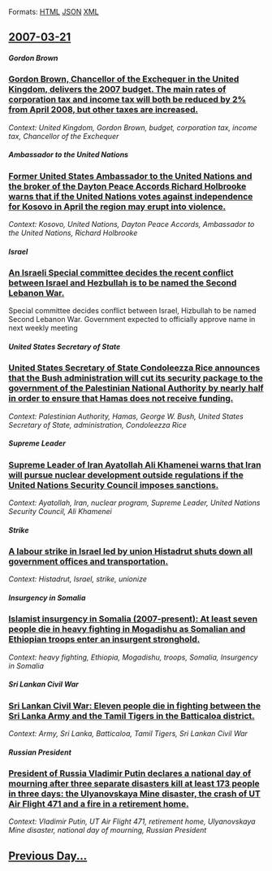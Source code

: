 
Formats: [HTML](2007/03/21/index.html)  [JSON](2007/03/21/index.json)  [XML](2007/03/21/index.xml)  

## [2007-03-21](/news/2007/03/21/index.md)

##### Gordon Brown
### [ Gordon Brown, Chancellor of the Exchequer in the United Kingdom, delivers the 2007 budget. The main rates of corporation tax and income tax will both be reduced by 2% from April 2008, but other taxes are increased. ](/news/2007/03/21/gordon-brown-chancellor-of-the-exchequer-in-the-united-kingdom-delivers-the-2007-budget-the-main-rates-of-corporation-tax-and-income-tax.md)
_Context: United Kingdom, Gordon Brown, budget, corporation tax, income tax, Chancellor of the Exchequer_

##### Ambassador to the United Nations
### [ Former United States Ambassador to the United Nations and the broker of the Dayton Peace Accords Richard Holbrooke warns that if the United Nations votes against independence for Kosovo in April the region may erupt into violence. ](/news/2007/03/21/former-united-states-ambassador-to-the-united-nations-and-the-broker-of-the-dayton-peace-accords-richard-holbrooke-warns-that-if-the-united.md)
_Context: Kosovo, United Nations, Dayton Peace Accords, Ambassador to the United Nations, Richard Holbrooke_

##### Israel
### [ An Israeli Special committee decides the recent conflict between Israel and Hezbullah is to be named the Second Lebanon War. ](/news/2007/03/21/an-israeli-special-committee-decides-the-recent-conflict-between-israel-and-hezbullah-is-to-be-named-the-second-lebanon-war.md)
Special committee decides conflict between Israel, Hizbullah to be named Second Lebanon War. Government expected to officially approve name in next weekly meeting

##### United States Secretary of State
### [ United States Secretary of State Condoleezza Rice announces that the Bush administration will cut its security package to the government of the Palestinian National Authority by nearly half in order to ensure that Hamas does not receive funding. ](/news/2007/03/21/united-states-secretary-of-state-condoleezza-rice-announces-that-the-bush-administration-will-cut-its-security-package-to-the-government-of.md)
_Context: Palestinian Authority, Hamas, George W. Bush, United States Secretary of State, administration, Condoleezza Rice_

##### Supreme Leader
### [ Supreme Leader of Iran Ayatollah Ali Khamenei warns that Iran will pursue nuclear development outside regulations if the United Nations Security Council imposes sanctions. ](/news/2007/03/21/supreme-leader-of-iran-ayatollah-ali-khamenei-warns-that-iran-will-pursue-nuclear-development-outside-regulations-if-the-united-nations-sec.md)
_Context: Ayatollah, Iran, nuclear program, Supreme Leader, United Nations Security Council, Ali Khamenei_

##### Strike
### [ A labour strike in Israel led by union Histadrut shuts down all government offices and transportation. ](/news/2007/03/21/a-labour-strike-in-israel-led-by-union-histadrut-shuts-down-all-government-offices-and-transportation.md)
_Context: Histadrut, Israel, strike, unionize_

##### Insurgency in Somalia
### [ Islamist insurgency in Somalia (2007-present): At least seven people die in heavy fighting in Mogadishu as Somalian and Ethiopian troops enter an insurgent stronghold. ](/news/2007/03/21/islamist-insurgency-in-somalia-2007apresent-at-least-seven-people-die-in-heavy-fighting-in-mogadishu-as-somalian-and-ethiopian-troops.md)
_Context: heavy fighting, Ethiopia, Mogadishu, troops, Somalia, Insurgency in Somalia_

##### Sri Lankan Civil War
### [ Sri Lankan Civil War: Eleven people die in fighting between the Sri Lanka Army and the Tamil Tigers in the Batticaloa district. ](/news/2007/03/21/sri-lankan-civil-war-eleven-people-die-in-fighting-between-the-sri-lanka-army-and-the-tamil-tigers-in-the-batticaloa-district.md)
_Context: Army, Sri Lanka, Batticaloa, Tamil Tigers, Sri Lankan Civil War_

##### Russian President
### [ President of Russia Vladimir Putin declares a national day of mourning after three separate disasters kill at least 173 people in three days: the Ulyanovskaya Mine disaster, the crash of UT Air Flight 471 and a fire in a retirement home. ](/news/2007/03/21/president-of-russia-vladimir-putin-declares-a-national-day-of-mourning-after-three-separate-disasters-kill-at-least-173-people-in-three-day.md)
_Context: Vladimir Putin, UT Air Flight 471, retirement home, Ulyanovskaya Mine disaster, national day of mourning, Russian President_

## [Previous Day...](/news/2007/03/20/index.md)


